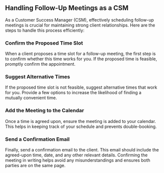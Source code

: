 ## Handling Follow-Up Meetings as a CSM

As a Customer Success Manager (CSM), effectively scheduling follow-up meetings is crucial for maintaining strong client relationships. Here are the steps to handle this process efficiently:

### Confirm the Proposed Time Slot

When a client proposes a time slot for a follow-up meeting, the first step is to confirm whether this time works for you. If the proposed time is feasible, promptly confirm the appointment.

### Suggest Alternative Times

If the proposed time slot is not feasible, suggest alternative times that work for you. Provide a few options to increase the likelihood of finding a mutually convenient time.

### Add the Meeting to the Calendar

Once a time is agreed upon, ensure the meeting is added to your calendar. This helps in keeping track of your schedule and prevents double-booking.

### Send a Confirmation Email

Finally, send a confirmation email to the client. This email should include the agreed-upon time, date, and any other relevant details. Confirming the meeting in writing helps avoid any misunderstandings and ensures both parties are on the same page.